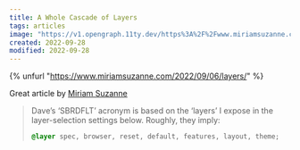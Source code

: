 ```yaml
---
title: A Whole Cascade of Layers
tags: articles
image: "https://v1.opengraph.11ty.dev/https%3A%2F%2Fwww.miriamsuzanne.com%2F2022%2F09%2F06%2Flayers%2F/onerror/"
created: 2022-09-28
modified: 2022-09-28
---
```


{% unfurl "https://www.miriamsuzanne.com/2022/09/06/layers/" %}

Great article by [Miriam Suzanne](https://front-end.social/@mia)

> Dave’s ‘SBRDFLT’ acronym is based on the ‘layers’ I expose in the layer-selection settings below. Roughly, they imply:
> ```css
> @layer spec, browser, reset, default, features, layout, theme;
> ```